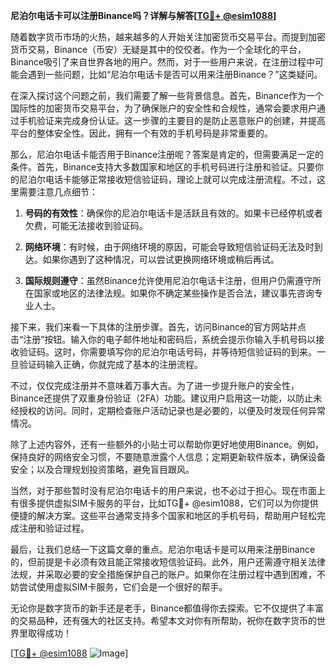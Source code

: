 **尼泊尔电话卡可以注册Binance吗？详解与解答[[TG💪+ @esim1088](https://t.me/s/esim1088)]**

随着数字货币市场的火热，越来越多的人开始关注加密货币交易平台。而提到加密货币交易，Binance（币安）无疑是其中的佼佼者。作为一个全球化的平台，Binance吸引了来自世界各地的用户。然而，对于一些用户来说，在注册过程中可能会遇到一些问题，比如“尼泊尔电话卡是否可以用来注册Binance？”这类疑问。

在深入探讨这个问题之前，我们需要了解一些背景信息。首先，Binance作为一个国际性的加密货币交易平台，为了确保账户的安全性和合规性，通常会要求用户通过手机验证来完成身份认证。这一步骤的主要目的是防止恶意账户的创建，并提高平台的整体安全性。因此，拥有一个有效的手机号码是非常重要的。

那么，尼泊尔电话卡能否用于Binance注册呢？答案是肯定的，但需要满足一定的条件。首先，Binance支持大多数国家和地区的手机号码进行注册和验证。只要你的尼泊尔电话卡能够正常接收短信验证码，理论上就可以完成注册流程。不过，这里需要注意几点细节：

1. **号码的有效性**：确保你的尼泊尔电话卡是活跃且有效的。如果卡已经停机或者欠费，可能无法接收到验证码。
   
2. **网络环境**：有时候，由于网络环境的原因，可能会导致短信验证码无法及时到达。如果你遇到了这种情况，可以尝试更换网络环境或稍后再试。

3. **国际规则遵守**：虽然Binance允许使用尼泊尔电话卡注册，但用户仍需遵守所在国家或地区的法律法规。如果你不确定某些操作是否合法，建议事先咨询专业人士。

接下来，我们来看一下具体的注册步骤。首先，访问Binance的官方网站并点击“注册”按钮。输入你的电子邮件地址和密码后，系统会提示你输入手机号码以接收验证码。这时，你需要填写你的尼泊尔电话号码，并等待短信验证码的到来。一旦验证码输入正确，你就完成了基本的注册流程。

不过，仅仅完成注册并不意味着万事大吉。为了进一步提升账户的安全性，Binance还提供了双重身份验证（2FA）功能。建议用户启用这一功能，以防止未经授权的访问。同时，定期检查账户活动记录也是必要的，以便及时发现任何异常情况。

除了上述内容外，还有一些额外的小贴士可以帮助你更好地使用Binance。例如，保持良好的网络安全习惯，不要随意泄露个人信息；定期更新软件版本，确保设备安全；以及合理规划投资策略，避免盲目跟风。

当然，对于那些暂时没有尼泊尔电话卡的用户来说，也不必过于担心。现在市面上有很多提供虚拟SIM卡服务的平台，比如TG💪+ @esim1088，它们可以为你提供便捷的解决方案。这些平台通常支持多个国家和地区的手机号码，帮助用户轻松完成注册和验证过程。

最后，让我们总结一下这篇文章的重点。尼泊尔电话卡是可以用来注册Binance的，但前提是卡必须有效且能正常接收短信验证码。此外，用户还需遵守相关法律法规，并采取必要的安全措施保护自己的账户。如果你在注册过程中遇到困难，不妨尝试使用虚拟SIM卡服务，它们会是一个很好的帮手。

无论你是数字货币的新手还是老手，Binance都值得你去探索。它不仅提供了丰富的交易品种，还有强大的社区支持。希望本文对你有所帮助，祝你在数字货币的世界里取得成功！

[[TG💪+ @esim1088](https://t.me/s/esim1088) ![Image](https://i.postimg.cc/4NQfJmqS/Snipaste-2025-05-13-00-14-12.png)]